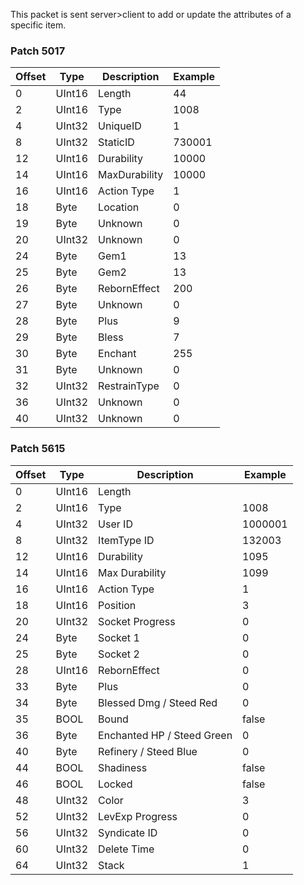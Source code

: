 This packet is sent server>client to add or update the attributes of a specific item.

### Patch 5017

| Offset | Type | Description | Example |
| -------- | -------- | -------- | -------- |
| 0 | UInt16 | Length | 44|
| 2 | UInt16 | Type | 1008|
| 4 | UInt32 | UniqueID | 1 |
| 8 | UInt32 | StaticID | 730001 |
| 12 | UInt16 | Durability | 10000 |
| 14 | UInt16 | MaxDurability | 10000 |
| 16 | UInt16 | Action Type| 1 |
| 18 | Byte | Location| 0 |
| 19 | Byte | Unknown | 0 |
| 20 | UInt32 | Unknown | 0 |
| 24 | Byte | Gem1 | 13 |
| 25 | Byte | Gem2 | 13 |
| 26 | Byte | RebornEffect | 200 |
| 27 | Byte | Unknown | 0 |
| 28 | Byte | Plus | 9 |
| 29 | Byte | Bless | 7 |
| 30 | Byte | Enchant | 255 |
| 31 | Byte | Unknown | 0 |
| 32 | UInt32 | RestrainType | 0 |
| 36 | UInt32 | Unknown | 0 |
| 40 | UInt32 | Unknown | 0 |

### Patch 5615

| Offset | Type | Description | Example |
| -------- | -------- | -------- | -------- |
| 0 | UInt16 | Length |  |
| 2 | UInt16 | Type | 1008 |
| 4 | UInt32 | User ID | 1000001 |
| 8 | UInt32 | ItemType ID | ‭132003‬ |
| 12 | UInt16 | Durability | ‭1095 |
| 14 | UInt16 | Max Durability | ‭1099 |
| 16 | UInt16 | Action Type| 1 |
| 18 | UInt16 | Position | 3 |
| 20 | UInt32 | Socket Progress | 0 |
| 24 | Byte | Socket 1 | 0 |
| 25 | Byte | Socket 2 | 0 |
| 28 | UInt16 | RebornEffect | 0 |
| 33 | Byte | Plus | 0 |
| 34 | Byte | Blessed Dmg / Steed Red | 0 |
| 35 | BOOL | Bound | false |
| 36 | Byte | Enchanted HP / Steed Green | 0 |
| 40 | Byte | Refinery / Steed Blue | 0 |
| 44 | BOOL | Shadiness | false |
| 46 | BOOL | Locked | false |
| 48 | UInt32 | Color | 3 |
| 52 | UInt32 | LevExp Progress | 0 |
| 56 | UInt32 | Syndicate ID | 0 |
| 60 | UInt32 | Delete Time | 0 |
| 64 | UInt32 | Stack | 1 |
